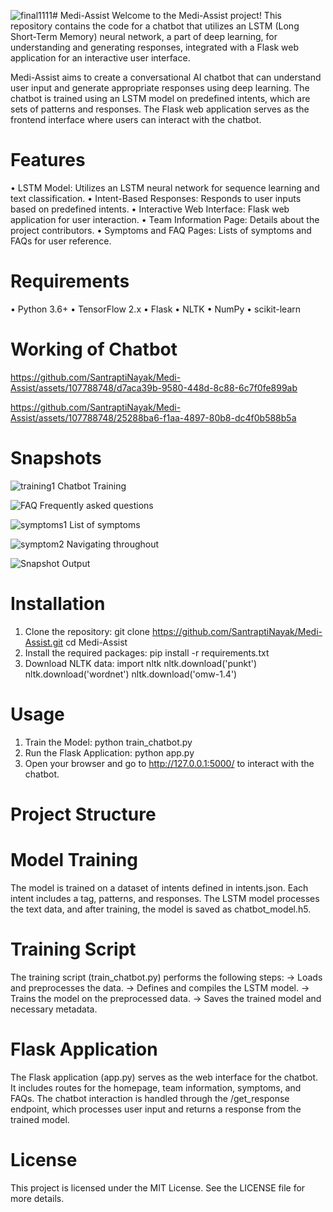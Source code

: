 ![final1111](https://github.com/SantraptiNayak/Medi-Assist/assets/107788748/c75668a0-99c6-405b-bca6-059024152c5a)# Medi-Assist
Welcome to the Medi-Assist project! This repository contains the code for a chatbot that utilizes an LSTM (Long Short-Term Memory) neural network, a part of deep learning, for understanding and generating responses, integrated with a Flask web application for an interactive user interface.

Medi-Assist aims to create a conversational AI chatbot that can understand user input and generate appropriate responses using deep learning. The chatbot is trained using an LSTM model on predefined intents, which are sets of patterns and responses. The Flask web application serves as the frontend interface where users can interact with the chatbot.

# Features
•	LSTM Model: Utilizes an LSTM neural network for sequence learning and text classification.
•	Intent-Based Responses: Responds to user inputs based on predefined intents.
•	Interactive Web Interface: Flask web application for user interaction.
•	Team Information Page: Details about the project contributors.
•	Symptoms and FAQ Pages: Lists of symptoms and FAQs for user reference.

# Requirements
•	Python 3.6+
•	TensorFlow 2.x
•	Flask
•	NLTK
•	NumPy
•	scikit-learn

# Working of Chatbot



https://github.com/SantraptiNayak/Medi-Assist/assets/107788748/d7aca39b-9580-448d-8c88-6c7f0fe899ab




https://github.com/SantraptiNayak/Medi-Assist/assets/107788748/25288ba6-f1aa-4897-80b8-dc4f0b588b5a




# Snapshots


![training1](https://github.com/SantraptiNayak/Medi-Assist/assets/107788748/a45e460e-3315-4191-b503-4060d5f1809f)
Chatbot Training


![FAQ](https://github.com/SantraptiNayak/Medi-Assist/assets/107788748/66a17782-b433-471a-a0d0-65a75bfa006a)
Frequently asked questions


![symptoms1](https://github.com/SantraptiNayak/Medi-Assist/assets/107788748/6504dc2a-3c4e-44b9-9935-401bed31688c)
List of symptoms


![symptom2](https://github.com/SantraptiNayak/Medi-Assist/assets/107788748/fadc18b8-9829-476e-8875-bc476411e5d6)
Navigating throughout


![Snapshot](https://github.com/SantraptiNayak/Medi-Assist/assets/107788748/ada44074-7f20-46a1-8597-22c2e057fdf2)
Output



# Installation
1.	Clone the repository:
    git clone https://github.com/SantraptiNayak/Medi-Assist.git cd Medi-Assist 
2.	Install the required packages:
    pip install -r requirements.txt 
3.	Download NLTK data:
    import nltk nltk.download('punkt') nltk.download('wordnet') nltk.download('omw-1.4') 

# Usage
1.	Train the Model:
    python train_chatbot.py 
2.	Run the Flask Application:
    python app.py 
3.	Open your browser and go to http://127.0.0.1:5000/ to interact with the chatbot.

# Project Structure

# Model Training
The model is trained on a dataset of intents defined in intents.json. Each intent includes a tag, patterns, and responses. The LSTM model processes the text data, and after training, the model is saved as chatbot_model.h5.

# Training Script
The training script (train_chatbot.py) performs the following steps:
-> Loads and preprocesses the data.
-> Defines and compiles the LSTM model.
-> Trains the model on the preprocessed data.
-> Saves the trained model and necessary metadata.

# Flask Application
The Flask application (app.py) serves as the web interface for the chatbot. It includes routes for the homepage, team information, symptoms, and FAQs. The chatbot interaction is handled through the /get_response endpoint, which processes user input and returns a response from the trained model.

# License
This project is licensed under the MIT License. See the LICENSE file for more details.



